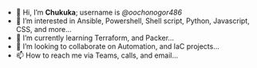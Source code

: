 - 👋 Hi, I’m **Chukuka**; username is *@oochonogor486*
- 👀 I’m interested in Ansible, Powershell, Shell script, Python, Javascript, CSS, and more...
- 🌱 I’m currently learning Terraform, and Packer...
- 💞️ I’m looking to collaborate on Automation, and IaC projects...
- 📫 How to reach me via Teams, calls, and email...

<!---
oochonogor486/oochonogor486 is a ✨ special ✨ repository because its `README.md` (this file) appears on your GitHub profile.
You can click the Preview link to take a look at your changes.
--->
